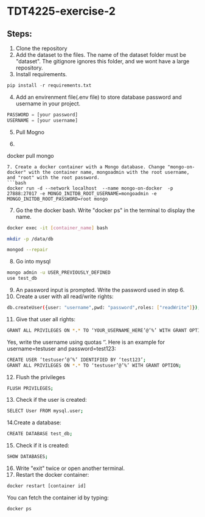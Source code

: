 # TDT4225-exercise-2

## Steps:
1. Clone the repository
2. Add the dataset to the files. The name of the dataset folder must be "dataset". The gitignore ignores this folder, and we wont have a large repository. 
3. Install requirements.
```python
pip install -r requirements.txt
```
4. Add an envirenment file(.env file) to store database password and username in your project.
 ```python
PASSWORD = [your password]
USERNAME = [your username]
```

5. Pull Mogno
6. ```bash
docker pull mongo
```
7. Create a docker container with a Mongo database. Change "mongo-on-docker" with the container name, mongoadmin with the root username, and "root" with the root password. 
```bash
docker run -d --network localhost  --name mongo-on-docker  -p 27888:27017 -e MONGO_INITDB_ROOT_USERNAME=mongoadmin -e MONGO_INITDB_ROOT_PASSWORD=root mongo
```
7. Go the the docker bash. Write "docker ps" in the terminal to display the name. 
```bash
docker exec -it [container_name] bash

mkdir -p /data/db

mongod --repair
```
8. Go into mysql
```bash
mongo admin -u USER_PREVIOUSLY_DEFINED
use test_db
```
9. An password input is prompted. Write the password used in step 6.
10. Create a user with all read/write rights:
```bash
db.createUser({user: "username",pwd: "password",roles: ["readWrite"]});
```
11. Give that user all rights:
```bash
GRANT ALL PRIVILEGES ON *.* TO ‘YOUR_USERNAME_HERE’@’%’ WITH GRANT OPTION;
```

Yes, write the username using quotas ‘’. Here is an example for username=testuser and password=test123:
```bash
CREATE USER ‘testuser’@’%’ IDENTIFIED BY ‘test123’;
GRANT ALL PRIVILEGES ON *.* TO ‘testuser’@’%’ WITH GRANT OPTION;
```
12. Flush the privileges
```bash
FLUSH PRIVILEGES;
```
13. Check if the user is created:
```bash
SELECT User FROM mysql.user;
```
14.Create a database:
```bash
CREATE DATABASE test_db;
```
15. Check if it is created:
```bash
SHOW DATABASES;
```
16. Write "exit" twice or open another terminal.
17. Restart the docker container:
```bash
docker restart [container id]
```
You can fetch the container id by typing:
```bash
docker ps
```
